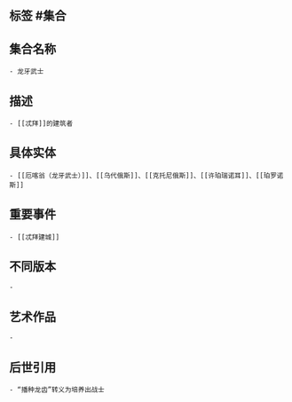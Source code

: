 ## 标签  #集合
## 集合名称
	- 龙牙武士
## 描述
	- [[忒拜]]的建筑者
## 具体实体
	- [[厄喀翁（龙牙武士）]]、[[乌代俄斯]]、[[克托尼俄斯]]、[[许珀瑞诺耳]]、[[珀罗诺斯]]
## 重要事件
	- [[忒拜建城]]
## 不同版本
	-
## 艺术作品
	-
## 后世引用
	- “播种龙齿”转义为培养出战士
